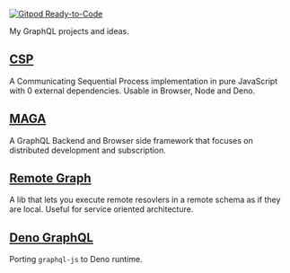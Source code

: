 [![Gitpod Ready-to-Code](https://img.shields.io/badge/Gitpod-Ready--to--Code-blue?logo=gitpod)](https://gitpod.io/workspaces/) 

My GraphQL projects and ideas.

## [CSP](./csp)
A Communicating Sequential Process implementation in pure JavaScript with 0 external dependencies. Usable in Browser, Node and Deno.

## [MAGA](./maga)
A GraphQL Backend and Browser side framework that focuses on distributed development and subscription.

## [Remote Graph](./remote-graph)
A lib that lets you execute remote resovlers in a remote schema as if they are local. Useful for service oriented architecture.

## [Deno GraphQL](./deno-graphql-port)
Porting `graphql-js` to Deno runtime.
